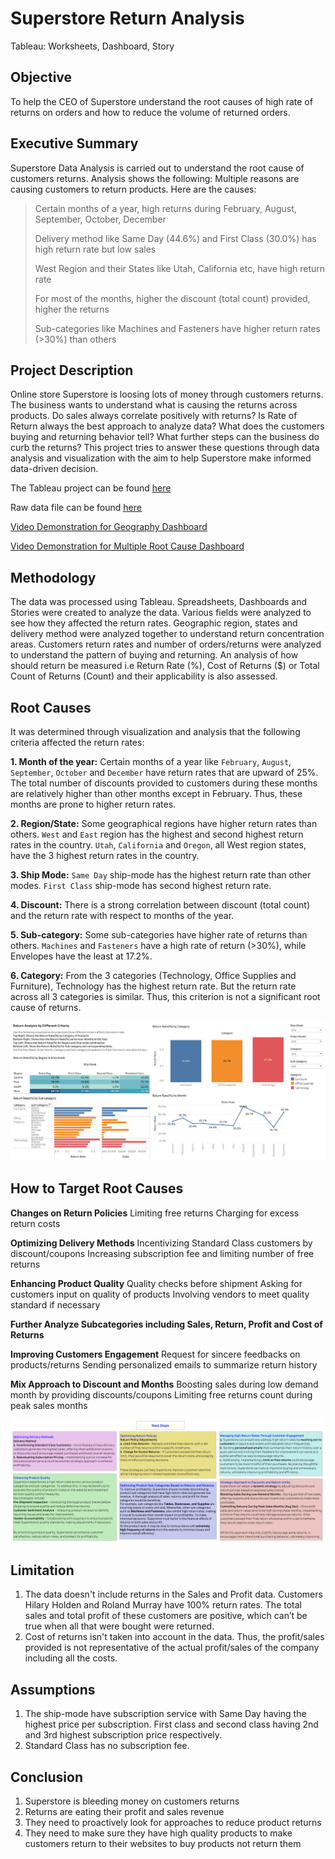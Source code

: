 # Superstore Return Analysis
Tableau: Worksheets, Dashboard, Story

## Objective
To help the CEO of Superstore understand the root causes of high rate of returns on orders and how to reduce the volume of returned orders.

## Executive Summary
Superstore Data Analysis is carried out to understand the root cause of customers returns. Analysis shows the following:
Multiple reasons are causing customers to return products. Here are the causes:
> Certain months of a year, high returns during February, August, September, October, December
> 
> Delivery method like Same Day (44.6%) and First Class (30.0%) has high return rate but low sales
> 
> West Region and their States like Utah, California etc, have high return rate
> 
> For most of the months, higher the discount (total count) provided, higher the returns
> 
> Sub-categories like Machines and Fasteners have higher return rates (>30%) than others


## Project Description 
Online store Superstore is loosing lots of money through customers returns. The business wants to understand what is causing the returns across products. Do sales always correlate positively with returns? Is Rate of Return always the best approach to analyze data? What does the customers buying and returning behavior tell? What further steps can the business do curb the returns? This project tries to answer these questions through data analysis and visualization with the aim to help Superstore make informed data-driven decision.

The Tableau project can be found <a href='https://public.tableau.com/app/profile/vandana.dhakal/viz/SuperstoreReturnAnalysis_17431936226380/SuperstoreStory'><u>here</u></a>

Raw data file can be found <a href='https://github.com/vandanadhakal/Superstore-Return-Analysis/blob/main/Superstore.xls'><u>here</u></a>

[Video Demonstration for Geography Dashboard](https://www.youtube.com/watch?v=fxmY5O-TfiA)

[Video Demonstration for Multiple Root Cause Dashboard](https://www.youtube.com/watch?v=T-9-UZF3S3w)


## Methodology
The data was processed using Tableau. Spreadsheets, Dashboards and Stories were created to analyze the data. Various fields were analyzed to see how they affected the return rates. Geographic region, states and delivery method were analyzed together to understand return concentration areas. Customers return rates and number of orders/returns were analyzed to understand the pattern of buying and returning. An analysis of how should return be measured i.e Return Rate (%), Cost of Returns ($) or Total Count of Returns (Count) and their applicability is also assessed.

## Root Causes
It was determined through visualization and analysis that the following criteria affected the return rates:

**1. Month of the year:**
Certain months of a year like `February`, `August`, `September`, `October` and `December` have return rates that are upward of 25%. The total number of discounts provided to customers during these months are relatively higher than other months except in February. Thus, these months are prone to higher return rates.

**2. Region/State:**
Some geographical regions have higher return rates than others. `West` and `East` region has the highest and second highest return rates in the country. `Utah`, `California` and `Oregon`, all West region states, have the 3 highest return rates in the country.

**3. Ship Mode:**
`Same Day` ship-mode has the highest return rate than other modes. `First Class` ship-mode has second highest return rate.

**4. Discount:**
There is a strong correlation between discount (total count) and the return rate with respect to months of the year.

**5. Sub-category:**
Some sub-categories have higher rate of returns than others. `Machines` and `Fasteners` have a high rate of return (>30%), while Envelopes have the least at 17.2%.

**6. Category:**
From the 3 categories (Technology, Office Supplies and Furniture), Technology has the highest return rate. But the return rate across all 3 categories is similar. Thus, this criterion is not a significant root cause of returns.

<img src='https://github.com/vandanadhakal/Superstore-Return-Analysis/blob/main/Root%20Causes.png'>


## How to Target Root Causes

**Changes on Return Policies**
Limiting free returns 
Charging for excess return costs

**Optimizing Delivery Methods**
Incentivizing Standard Class customers by discount/coupons
Increasing subscription fee and limiting number of free returns

**Enhancing Product Quality**
Quality checks before shipment
Asking for customers input on quality of products
Involving vendors to meet quality standard if necessary

**Further Analyze Subcategories including Sales, Return, Profit and Cost of Returns**

**Improving Customers Engagement** 
Request for sincere feedbacks on products/returns
Sending personalized emails to summarize return history

**Mix Approach to Discount and Months**
Boosting sales during low demand month by providing discounts/coupons 
Limiting free returns count during peak sales months


<img src="https://github.com/vandanadhakal/Superstore-Return-Analysis/blob/main/Proposed%20Steps.png"> 

## Limitation
1. The data doesn't include returns in the Sales and Profit data. Customers Hilary Holden and Roland Murray have 100% return rates. The total sales and total profit of these customers are positive, which can’t be true when all that were bought were returned. 
2. Cost of returns isn't taken into account in the data. Thus, the profit/sales provided is not representative of the actual profit/sales of the company including all the costs.
## Assumptions
1. The ship-mode have subscription service with Same Day having the highest price per subscription. First class and second class having 2nd and 3rd highest subscription price respectively.
2. Standard Class has no subscription fee.

## Conclusion
1. Superstore is bleeding money on customers returns
2. Returns are eating their profit and sales revenue
3. They need to proactively look for approaches to reduce product returns
4. They need to make sure they have high quality products to make customers return to their websites to buy products not return them

